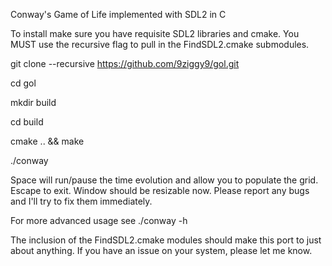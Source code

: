 Conway's Game of Life implemented with SDL2 in C

To install make sure you have requisite SDL2 libraries and cmake. You MUST use the recursive flag to pull in the FindSDL2.cmake submodules.

git clone --recursive https://github.com/9ziggy9/gol.git

cd gol

mkdir build

cd build

cmake .. && make

./conway

Space will run/pause the time evolution and allow you to populate the grid. Escape to exit. Window should be resizable now. Please report any bugs and I'll try to fix them immediately.

For more advanced usage see ./conway -h

The inclusion of the FindSDL2.cmake modules should make this port to just about anything. If you have an issue on your system, please let me know.
